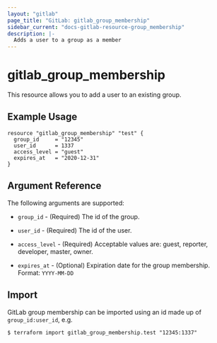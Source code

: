 ```yaml
---
layout: "gitlab"
page_title: "GitLab: gitlab_group_membership"
sidebar_current: "docs-gitlab-resource-group_membership"
description: |-
  Adds a user to a group as a member
---
```


# gitlab\_group_membership

This resource allows you to add a user to an existing group.

## Example Usage

```hcl
resource "gitlab_group_membership" "test" {
  group_id     = "12345"
  user_id      = 1337
  access_level = "guest"
  expires_at   = "2020-12-31"
}
```

## Argument Reference

The following arguments are supported:

* `group_id` - (Required) The id of the group.

* `user_id` - (Required) The id of the user.

* `access_level` - (Required)  Acceptable values are: guest, reporter, developer, master, owner.

* `expires_at` - (Optional) Expiration date for the group membership. Format: `YYYY-MM-DD`

## Import

GitLab group membership can be imported using an id made up of `group_id:user_id`, e.g.

```
$ terraform import gitlab_group_membership.test "12345:1337"
```
